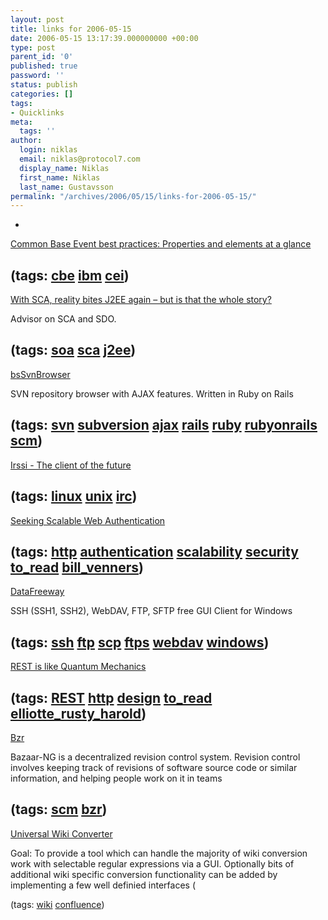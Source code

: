 ```yaml
---
layout: post
title: links for 2006-05-15
date: 2006-05-15 13:17:39.000000000 +00:00
type: post
parent_id: '0'
published: true
password: ''
status: publish
categories: []
tags:
- Quicklinks
meta:
  tags: ''
author:
  login: niklas
  email: niklas@protocol7.com
  display_name: Niklas
  first_name: Niklas
  last_name: Gustavsson
permalink: "/archives/2006/05/15/links-for-2006-05-15/"
---
```

- 
[Common Base Event best practices: Properties and elements at a glance](http://www-128.ibm.com/developerworks/library/ac-cbebp2.html?ca=drs-tp1906)

(tags: [cbe](http://del.icio.us/protocol7/cbe) [ibm](http://del.icio.us/protocol7/ibm) [cei](http://del.icio.us/protocol7/cei))
- 
[With SCA, reality bites J2EE again – but is that the whole story?](http://www.mwdadvisors.com/blog/2005/12/with-sca-reality-bites-j2ee-again-but.html)

Advisor on SCA and SDO.

(tags: [soa](http://del.icio.us/protocol7/soa) [sca](http://del.icio.us/protocol7/sca) [j2ee](http://del.icio.us/protocol7/j2ee))
- 
[bsSvnBrowser](https://bssvnbrowser.bountysource.com/)

SVN repository browser with AJAX features. Written in Ruby on Rails

(tags: [svn](http://del.icio.us/protocol7/svn) [subversion](http://del.icio.us/protocol7/subversion) [ajax](http://del.icio.us/protocol7/ajax) [rails](http://del.icio.us/protocol7/rails) [ruby](http://del.icio.us/protocol7/ruby) [rubyonrails](http://del.icio.us/protocol7/rubyonrails) [scm](http://del.icio.us/protocol7/scm))
- 
[Irssi - The client of the future](http://www.irssi.org/)

(tags: [linux](http://del.icio.us/protocol7/linux) [unix](http://del.icio.us/protocol7/unix) [irc](http://del.icio.us/protocol7/irc))
- 
[Seeking Scalable Web Authentication](http://www.artima.com/weblogs/viewpost.jsp?thread=159960)

(tags: [http](http://del.icio.us/protocol7/http) [authentication](http://del.icio.us/protocol7/authentication) [scalability](http://del.icio.us/protocol7/scalability) [security](http://del.icio.us/protocol7/security) [to\_read](http://del.icio.us/protocol7/to_read) [bill\_venners](http://del.icio.us/protocol7/bill_venners))
- 
[DataFreeway](http://www.enginsite.com/ssh-webdav-ftp-sftp-client.htm)

SSH (SSH1, SSH2), WebDAV, FTP, SFTP free GUI Client for Windows

(tags: [ssh](http://del.icio.us/protocol7/ssh) [ftp](http://del.icio.us/protocol7/ftp) [scp](http://del.icio.us/protocol7/scp) [ftps](http://del.icio.us/protocol7/ftps) [webdav](http://del.icio.us/protocol7/webdav) [windows](http://del.icio.us/protocol7/windows))
- 
[REST is like Quantum Mechanics](http://cafe.elharo.com/web/rest-is-like-quantum-mechanics/)

(tags: [REST](http://del.icio.us/protocol7/REST) [http](http://del.icio.us/protocol7/http) [design](http://del.icio.us/protocol7/design) [to\_read](http://del.icio.us/protocol7/to_read) [elliotte\_rusty\_harold](http://del.icio.us/protocol7/elliotte_rusty_harold))
- 
[Bzr](http://bazaar-vcs.org/Bzr)

Bazaar-NG is a decentralized revision control system. Revision control involves keeping track of revisions of software source code or similar information, and helping people work on it in teams

(tags: [scm](http://del.icio.us/protocol7/scm) [bzr](http://del.icio.us/protocol7/bzr))
- 
[Universal Wiki Converter](http://confluence.atlassian.com/display/CONFEXT/Universal%20Wiki%20Converter)

Goal: To provide a tool which can handle the majority of wiki conversion work with selectable regular expressions via a GUI. Optionally bits of additional wiki specific conversion functionality can be added by implementing a few well definied interfaces (

(tags: [wiki](http://del.icio.us/protocol7/wiki) [confluence](http://del.icio.us/protocol7/confluence))
